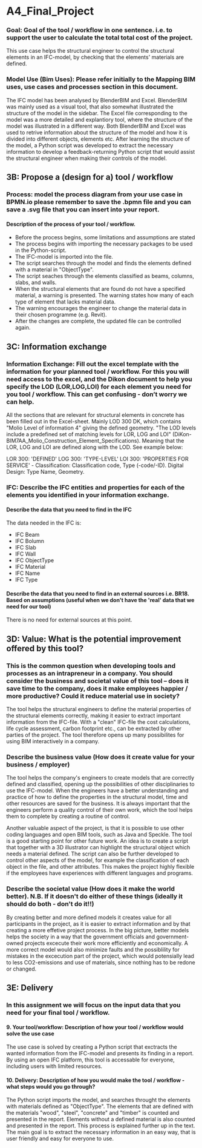 # A4_Final_Project

### Goal: Goal of the tool / workflow in one sentence. i.e. to support the user to calculate the total total cost of the project.
This use case helps the structural engineer to control the structural elements in an IFC-model, by checking that the elements' materials are defined.


### Model Use (Bim Uses): Please refer initially to the Mapping BIM uses, use cases and processes section in this document.
The IFC model has been analysed by BlenderBIM and Excel. BlenderBIM was mainly used as a visual tool, that also somewhat illustrated the structure of the model in the sidebar. The Excel file corresponding to the model was a more detailed and explantiory tool, where the structure of the model was illustrated in a different way. Both BlenderBIM and Excel was used to retrive information about the structure of the model and how it is divided into different objects, elements etc. 
After learning the structure of the model, a Python script was developed to extract the necessary information to develop a feedback-returning Python script that would assist the structural engineer when making their controls of the model. 


## 3B: Propose a (design for a) tool / workflow
### Process: model the process diagram from your use case in BPMN.io please remember to save the .bpmn file and you can save a .svg file that you can insert into your report. 
#### Description of the process of your tool / workflow.
- Before the process begins, some limitations and assumptions are stated 
- The process begins with importing the necessary packages to be used in the Python-script. 
- The IFC-model is imported into the file. 
- The script searches through the model and finds the elements defined with a material in "ObjectType".
- The script seaches through the elements classified as beams, columns, slabs, and walls.
- When the structural elements that are found do not have a specified material, a warning is presented. The warning states how many of each type of element that lacks material data.
- The warning encourages the engineer to change the material data in their chosen programme (e.g. Revit).
- After the changes are complete, the updated file can be controlled again.


## 3C: Information exchange
### Information Exchange: Fill out the excel template with the information for your planned tool / workflow. For this you will need access to the excel, and the Dikon document to help you specify the LOD (LOR,LOG,LOI) for each element you need for you tool / workflow. This can get confusing - don’t worry we can help. 
All the sections that are relevant for structural elements in concrete has been filled out in the Excel-sheet. Mainly LOD 300 DK, which contains "Molio Level of information 4" giving the defined geometry. "The LOD levels include a predefined set of matching levels for LOR, LOG and LOI" (DiKon-BIM7AA_Molio_Construction_Element_Specifications). Meaning that the LOR, LOG and LOI are defined along with the LOD. See example below:

LOR 300: 'DEFINED'
LOG 300: 'TYPE-LEVEL'
LOI 300: 'PROPERTIES FOR SERVICE' - Classification: Classification code, Type (-code/-ID). Digital Design: Type Name, Geometry.


### IFC: Describe the IFC entities and properties for each of the elements you identified in your information exchange.
#### Describe the data that you need to find in the IFC
The data needed in the IFC is:
- IFC Beam
- IFC Bolumn
- IFC Slab
- IFC Wall
- IFC ObjectType
- IFC Material
- IFC Name
- IFC Type 


#### Describe the data that you need to find in an external sources i.e. BR18. Based on assumptions (useful when we don't have the 'real' data that we need for our tool)
There is no need for external sources at this point. 


## 3D: Value: What is the potential improvement offered by this tool?
### This is the common question when developing tools and processes as an intrapreneur in a company. You should consider the business and societal value of this tool – does it save time to the company, does it make employees happier / more productive? Could it reduce material use in society?
The tool helps the structural engineers to define the material properties of the structural elements correctly, making it easier to extract important information from the IFC-file. With a "clean" IFC-file the cost calculations, life cycle assessment, carbon footprint etc., can be extracted by other parties of the project. The tool therefore opens up many possibilites for using BIM interactively in a company. 


### Describe the business value (How does it create value for your business / employer)
The tool helps the company's engineers to create models that are correctly defined and classified, opening up the possibilities of other disciplinaries to use the IFC-model. When the engineers have a better understanding and practice of how to define the properties in the structural model, time and other resources are saved for the business. It is always important that the engineers perform a quality control of their own work, which the tool helps them to complete by creating a routine of control.  

Another valuable aspect of the project, is that it is possible to use other coding languages and open BIM tools, such as Java and Speckle. The tool is a good starting point for other future work. An idea is to create a script that together with a 3D illustrator can highlight the structural object which needs a material defined. The script can also be further developed to control other aspects of the model, for example the classification of each object in the file, and other attributes. This makes the project highly flexible if the employees have experiences with different languages and programs.

### Describe the societal value (How does it make the world better). N.B. If it doesn't do either of these things (ideally it should do both - don't do it!!)
By creating better and more defined models it creates value for all participants in the project, as it is easier to extract information and by that creating a more effetive project process. In the big picture, better models helps the society in a way that the government officials and government-owned projects excecute their work more efficiently and economically. A more correct model would also minimize faults and the possiblility for mistakes in the excecution part of the project, which would potensially lead to less CO2-emissions and use of materials, since nothing has to be redone or changed. 


## 3E: Delivery
### In this assignment we will focus on the input data that you need for your final tool / workflow. 
#### 9. Your tool/workflow: Description of how your tool / workflow would solve the use case 
The use case is solved by creating a Python script that exctracts the wanted information from the IFC-model and presents its finding in a report. 
By using an open IFC platform, this tool is accessable for everyone, including users with limited resources. 


#### 10. Delivery: Description of how you would make the tool / workflow - what steps would you go through?
The Python script imports the model, and searches throught the elements with materials defined as "ObjectType". The elements that are defined with the materials "wood", "steel", "concrete" and "timber" is counted and presented in the report. Elements without a defined material is also counted and presented in the report. This process is explained further up in the text. 
The main goal is to extract the necessary information in an easy way, that is user friendly and easy for everyone to use. 
